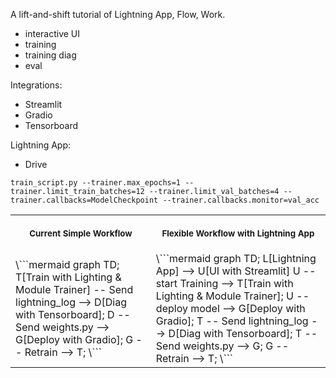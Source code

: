 A lift-and-shift tutorial of Lightning App, Flow, Work.  
- interactive UI
- training
- training diag
- eval

Integrations:
- Streamlit
- Gradio
- Tensorboard

Lightning App:
- Drive


<table>
<tr>
<th align="center">
<img width="441" height="1">
<p> 
<small>
Current Simple Workflow
</small>
</p>
</th>
<th align="center">
<img width="441" height="1">
<p> 
<small>
Flexible Workflow with Lightning App
</small>
</p>
</th>
</tr>
<tr>
<td>
<!-- REMOVE THE BACKSLASHES -->
\```mermaid
graph TD;
  T[Train with Lighting & Module Trainer] -- Send lightning_log --> D[Diag with Tensorboard]; 
  D -- Send weights.py --> G[Deploy with Gradio];
  G -- Retrain --> T;
\```
</td>
<td>
<!-- REMOVE THE BACKSLASHES -->
\```mermaid
graph TD;
  L[Lightning App] --> U[UI with Streamlit]
  U -- start Training --> T[Train with Lighting & Module Trainer];
  U -- deploy model --> G[Deploy with Gradio];
  T -- Send lightning_log --> D[Diag with Tensorboard];
  T -- Send weights.py --> G;
  G -- Retrain --> T;
\```
</td>
</tr>







```
train_script.py --trainer.max_epochs=1 --trainer.limit_train_batches=12 --trainer.limit_val_batches=4 --trainer.callbacks=ModelCheckpoint --trainer.callbacks.monitor=val_acc
``` 